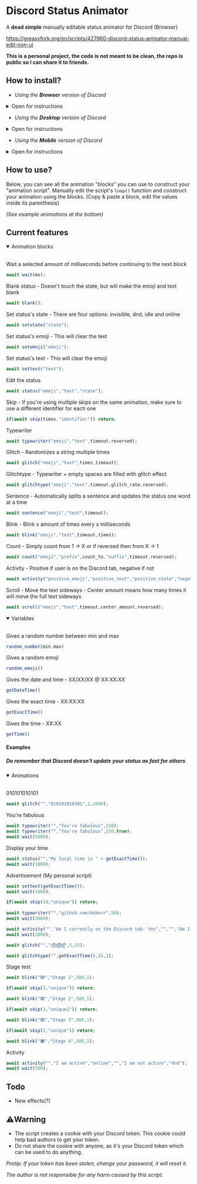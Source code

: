 # Discord Status Animator
A **dead simple** manually editable status animator for Discord (Browser)

https://greasyfork.org/en/scripts/427960-discord-status-animator-manual-edit-non-ui

**This is a personal project, the code is not meant to be clean, the repo is public so I can share it to friends.**

## How to install?

* *Using the **Browser** version of Discord*
<details>
<summary>Open for instructions</summary><br>
 
1. Install [Violentmonkey](https://violentmonkey.github.io/) or similar.
2. Add the script manually or via [GreasyFork](https://www.greasyfork.org/en/scripts/427960-discord-status-animator-manual-edit-non-ui).
---
</details>

* *Using the **Desktop** version of Discord*
<details>
<summary>Open for instructions</summary><br>
  
  * You can add the script manually by opening the console with CTRL + SHIFT + I and pasting the script there.
 
Your status won't be cleared after you exit Discord.

---
</details>

* *Using the **Mobile** version of Discord*
<details>
<summary>Open for instructions</summary><br>
  
(**Currently not working, at least with this method of using userscripts on mobile. You can still try.**)
  
1. Install Firefox Nightly.
2. Go to the settings, scroll down to the last option "About Firefox Nightly".
3. Click the Firefox logo a couple times until you've unlocked the extra settings.
4. Go back to the settings, open the "Custom Add-on collection"
5. User ID `16914517` Collection name `Userscript-managers`
6. Install/Enable Violentmonkey or any of the other ones.
7. Tap the extension you just installed, go to its settings.
8. Add the Animator script manually by copy pasting, or go visit its [GreasyFork](https://greasyfork.org/en/scripts/427960-discord-status-animator-manual-edit-non-ui) while still using Firefox Nightly.
9. Use your Discord on your browser and see if it works.
 
*You could also try to use the script with [Tampermonkey's Android application](https://play.google.com/store/apps/details?id=net.biniok.tampermonkey).* 
 
---
</details>

## How to use?

Below, you can see all the animation "blocks" you can use to construct your "animation script". Manually edit the script's ```loop()``` function and construct your animation using the blocks. (Copy & paste a block, edit the values inside its parenthesis) 

*(See example animations at the bottom)*

## Current features

<details open>
<summary open>Animation blocks</summary><br>

Wait a selected amount of milliseconds before continuing to the next block
```js
await wait(ms);
```
Blank status - Doesn't touch the state, but will make the emoji and text blank
```js
await blank();
```
Set status's state - There are four options: invisible, dnd, idle and online
```js
await setstate("state");
```
Set status's emoji - This will clear the text
```js
await setemoji("emoji");
```
Set status's text - This will clear the emoji
```js
await settext("text");
```
Edit the status
```js
await status("emoji","text","state");
```
Skip - If you're using multiple skips on the same animation, make sure to use a different identifier for each one
```js
if(await skip(times,"identifier")) return;
```
Typewriter
```js
await typewriter("emoji","text",timeout,reversed);
```
Glitch - Randomizes a string multiple times
```js
await glitch("emoji","text",times,timeout);
```
Glitchtype - Typewriter + empty spaces are filled with glitch effect
```js
await glitchtype("emoji","text",timeout,glitch_rate,reversed);
```
Sentence - Automatically splits a sentence and updates the status one word at a time
```js
await sentence("emoji","text",timeout);
```
Blink - Blink x amount of times every x milliseconds
```js
await blink("emoji","text",timeout,times);
```
Count - Simply count from 1 -> X or if reversed then from X -> 1
```js
await count("emoji","prefix",count_to,"suffix",timeout,reversed);
```
Activity - Positive if user is on the Discord tab, negative if not
 ```js
 await activity("positive_emoji","positive_text","positive_state","negative_emoji","negative_text","negative_state");
 ```
Scroll - Move the text sideways - Center amount means how many times it will move the full text sideways
```js
await scroll("emoji","text",timeout,center_amount,reversed);
```
</details>

<details open>
<summary open>Variables</summary><br>
  
Gives a random number between min and max

```js
random_number(min,max)
```
Gives a random emoji
```js
random_emoji()
```
Gives the date and time - XX/XX/XX @ XX:XX:XX
```js
getDateTime()
```
Gives the exact time - XX:XX:XX
```js
getExactTime()
```
Gives the time - XX:XX
```js
getTime()
```
</details>

#### Examples

##### Do remember that Discord doesn't update your status as fast for others

<details open>
<summary>Animations</summary><br>

010101010101
```js
await glitch("","010101010101",2,1000);
```
You're fabulous
```js
await typewriter("","You're fabulous",250);
await typewriter("","You're fabulous",250,true);
await wait(5000);
```
Display your time
```js
await status("","My local time is " + getExactTime());
await wait(1000);
```
Advertisement (My personal script)
```js
await settext(getExactTime());
await wait(1000);

if(await skip(10,"unique")) return;
  
await typewriter("","github.com/Hakorr",50);
await wait(3000);

await activity("","Am I currently on the Discord tab: Yes","","","Am I currently on the Discord tab: No","");
await wait(2000);

await glitch("","0̴͕̰͙̈́:̴̞̊͆͒ͅ0̷͈̇ͅ0̷̧̺͆̇:̴̞̊͆͒ͅ0̷͈̇ͅ0̷̧̺͆̇",5,25);

await glitchtype("",getExactTime(),25,1);
```
Stage test
```js
await blink("🟦","Stage 1",500,1);

if(await skip(3,"unique")) return;

await blink("🟩","Stage 2",500,1);

if(await skip(3,"unique2")) return;

await blink("🟪","Stage 3",500,1);

if(await skip(2,"unique")) return;

await blink("🟧","Stage 4",500,1);
```
Activity
```js
await activity("","I am active","online","","I am not active","dnd");
await wait(500);
```
</details>

## Todo

* New effects(?)

## ⚠️Warning

* The script creates a cookie with your Discord token. This cookie could help bad authors to get your token.
* Do not share the cookie with anyone, as it's your Discord token which can be used to do anything.

*Protip: If your token has been stolen, change your password, it will reset it.*

*The author is not responsible for any harm caused by this script.*
